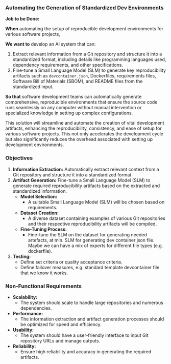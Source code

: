 ### Automating the Generation of Standardized Dev Environments

**Job to be Done:**

**When** automating the setup of reproducible development environments for various software projects,

**We want to** develop an AI system that can:

1. Extract relevant information from a Git repository and structure it into a standardized format, including details like programming languages used, dependency requirements, and other specifications.
2. Fine-tune a Small Language Model (SLM) to generate key reproducibility artifacts such as `devcontainer.json`, Dockerfiles, requirements files, Software Bill of Materials (SBOM), and README files from the standardized input.

**So that** software development teams can automatically generate comprehensive, reproducible environments that ensure the source code runs seamlessly on any computer without manual intervention or specialized knowledge in setting up complex configurations.

This solution will streamline and automate the creation of vital development artifacts, enhancing the reproducibility, consistency, and ease of setup for various software projects. This not only accelerates the development cycle but also significantly reduces the overhead associated with setting up development environments.

### Objectives

1. **Information Extraction:** Automatically extract relevant context from a Git repository and structure it into a standardized format.
2. **Artifact Generation:** Fine-tune a Small Language Model (SLM) to generate required reproducibility artifacts based on the extracted and standardized information.
    - **Model Selection:**
        - A suitable Small Language Model (SLM) will be chosen based on requirements.
    - **Dataset Creation:**
        - A diverse dataset containing examples of various Git repositories and their respective reproducibility artifacts will be compiled.
    - **Fine-Tuning Process:**
        - Fine-tune the SLM on the dataset for generating needed artefacts, at min. SLM for generating dev container json file. Maybe we can have a mix of experts for different file types (e.g. dockerfile).
3. **Testing:**
    - Define set criteria or quality acceptance criteria.
    - Define failover measures, e.g. standard template devcontainer file that we know it works.

### Non-Functional Requirements

- **Scalability:**
    - The system should scale to handle large repositories and numerous dependencies.
- **Performance:**
    - The information extraction and artifact generation processes should be optimized for speed and efficiency.
- **Usability:**
    - The system should have a user-friendly interface to input Git repository URLs and manage outputs.
- **Reliability:**
    - Ensure high reliability and accuracy in generating the required artifacts.
